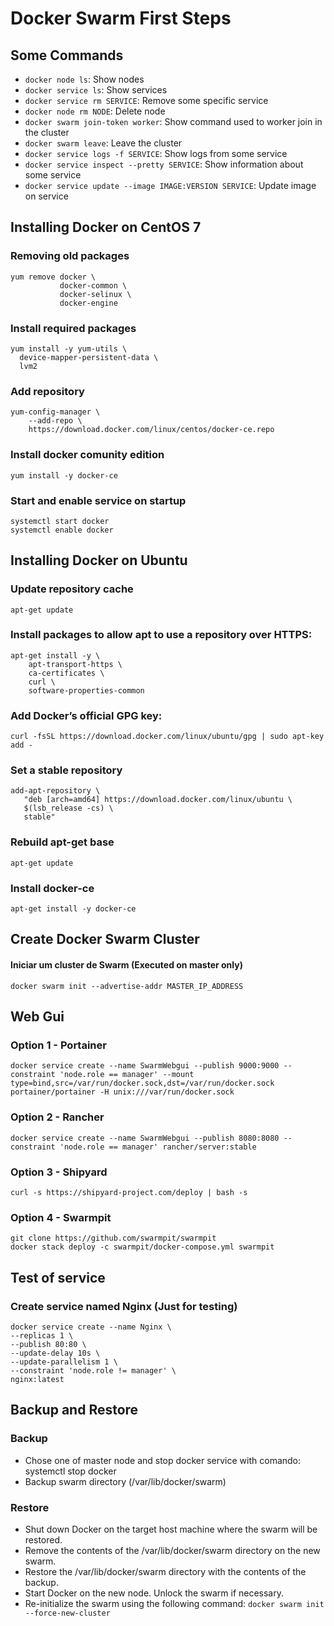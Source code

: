 # Docker Swarm First Steps

<!-- ## Labs: 

- Testar acesso direto pelo IP dos workers
	Resultado: Acesso funciona sem precisar ir pelo master
- Testar acesso por IP de um worker que nao tem o container do serviço
	Resultado: Independente de qual worker for acessado, o acesso é redirecionado para o worker correto
- Deletar a interface web e reinstalar pra ver se perde conf
	Resultado: Nenhuma configuraçao do cluster de Swarm foi perdida
- Tentar expor novas portas após a criação do serviço
	Resultado: As novas portas são expostas sem interrupçao do serviço
- Queda do master
	Resultado: Cluster continua funcionando em caso de queda do nó master. Só não é possível fazer nenhuma alteração no cluster.
- Queda de container de um serviço qualquer
	Resultado: Automaticamente um novo container é iniciado para o serviço
- Testar backup
- Simular perda do nó master (todos) e testar o restore em um servidor master novo -->

## Some Commands

- `docker node ls`: Show nodes
- `docker service ls`: Show services
- `docker service rm SERVICE`: Remove some specific service
- `docker node rm NODE`: Delete node
- `docker swarm join-token worker`: Show command used to worker join in the cluster
- `docker swarm leave`: Leave the cluster
- `docker service logs -f SERVICE`: Show logs from some service
- `docker service inspect --pretty SERVICE`: Show information about some service
- `docker service update --image IMAGE:VERSION SERVICE`: Update image on service

## Installing Docker on CentOS 7

### Removing old packages 
```
yum remove docker \
           docker-common \
           docker-selinux \
           docker-engine
```

### Install required packages
```
yum install -y yum-utils \
  device-mapper-persistent-data \
  lvm2
```

### Add repository
```
yum-config-manager \
    --add-repo \
    https://download.docker.com/linux/centos/docker-ce.repo
```

### Install docker comunity edition
```
yum install -y docker-ce
```

### Start and enable service on startup
```
systemctl start docker
systemctl enable docker
```

## Installing Docker on Ubuntu

### Update repository cache
```
apt-get update
```

### Install packages to allow apt to use a repository over HTTPS:
```
apt-get install -y \
    apt-transport-https \
    ca-certificates \
    curl \
    software-properties-common
```

### Add Docker’s official GPG key:
```
curl -fsSL https://download.docker.com/linux/ubuntu/gpg | sudo apt-key add -
```

### Set a stable repository
```
add-apt-repository \
   "deb [arch=amd64] https://download.docker.com/linux/ubuntu \
   $(lsb_release -cs) \
   stable"
```

### Rebuild apt-get base
```
apt-get update
```

### Install docker-ce
```
apt-get install -y docker-ce
```

## Create Docker Swarm Cluster

#### Iniciar um cluster de Swarm (Executed on master only)
```
docker swarm init --advertise-addr MASTER_IP_ADDRESS
```

## Web Gui

### Option 1 - Portainer
```
docker service create --name SwarmWebgui --publish 9000:9000 --constraint 'node.role == manager' --mount type=bind,src=/var/run/docker.sock,dst=/var/run/docker.sock portainer/portainer -H unix:///var/run/docker.sock
```

### Option 2 - Rancher
```
docker service create --name SwarmWebgui --publish 8080:8080 --constraint 'node.role == manager' rancher/server:stable
```

### Option 3 - Shipyard
```
curl -s https://shipyard-project.com/deploy | bash -s
```

### Option 4 - Swarmpit
```
git clone https://github.com/swarmpit/swarmpit
docker stack deploy -c swarmpit/docker-compose.yml swarmpit
```

## Test of service

### Create service named Nginx (Just for testing)
```
docker service create --name Nginx \
--replicas 1 \
--publish 80:80 \
--update-delay 10s \
--update-parallelism 1 \
--constraint 'node.role != manager' \
nginx:latest
```

## Backup and Restore

### Backup

- Chose one of master node and stop docker service with comando: systemctl stop docker
- Backup swarm directory (/var/lib/docker/swarm)

### Restore

- Shut down Docker on the target host machine where the swarm will be restored.
- Remove the contents of the /var/lib/docker/swarm directory on the new swarm.
- Restore the /var/lib/docker/swarm directory with the contents of the backup.
- Start Docker on the new node. Unlock the swarm if necessary. 
- Re-initialize the swarm using the following command: `docker swarm init --force-new-cluster`
<!-- - Restart Docker service with command: `systemctl restart docker` -->

